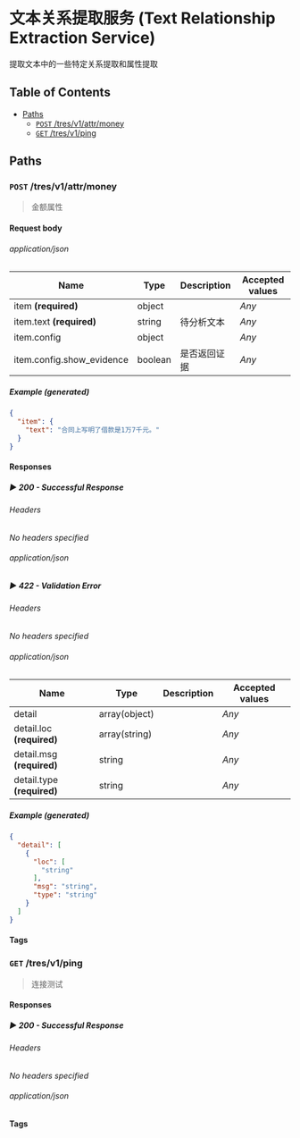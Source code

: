 # 文本关系提取服务 (Text Relationship Extraction Service)

提取文本中的一些特定关系提取和属性提取

## Table of Contents

* [Paths](#paths)
  - [`POST` /tres/v1/attr/money](#op-post-tres-v1-attr-money) 
  - [`GET` /tres/v1/ping](#op-get-tres-v1-ping) 





## Paths


### `POST` /tres/v1/attr/money
<a id="op-post-tres-v1-attr-money" />

> 金额属性







#### Request body
###### application/json



<table>
  <thead>
    <tr>
      <th>Name</th>
      <th>Type</th>
      <th>Description</th>
      <th>Accepted values</th>
    </tr>
  </thead>
  <tbody>
      <tr>
        <td>item <strong>(required)</strong></td>
        <td>
          object
        </td>
        <td></td>
        <td><em>Any</em></td>
      </tr>
      <tr>
        <td>item.text <strong>(required)</strong></td>
        <td>
          string
        </td>
        <td>待分析文本</td>
        <td><em>Any</em></td>
      </tr>
      <tr>
        <td>item.config</td>
        <td>
          object
        </td>
        <td></td>
        <td><em>Any</em></td>
      </tr>
      <tr>
        <td>item.config.show_evidence</td>
        <td>
          boolean
        </td>
        <td>是否返回证据</td>
        <td><em>Any</em></td>
      </tr>
  </tbody>
</table>


##### Example _(generated)_

```json
{
  "item": {
    "text": "合同上写明了借款是1万7千元。"
  }
}
```




#### Responses


##### ▶ 200 - Successful Response

###### Headers
_No headers specified_

###### application/json



<!-- <table>
  <thead>
    <tr>
      <th>Name</th>
      <th>Type</th>
      <th>Description</th>
      <th>Accepted values</th>
    </tr>
  </thead>
  <tbody>
      <tr>
        <td>Response</td>
        <td>
          
        </td>
        <td></td>
        <td><em>Any</em></td>
      </tr>
  </tbody>
</table> -->


##### ▶ 422 - Validation Error

###### Headers
_No headers specified_

###### application/json



<table>
  <thead>
    <tr>
      <th>Name</th>
      <th>Type</th>
      <th>Description</th>
      <th>Accepted values</th>
    </tr>
  </thead>
  <tbody>
      <tr>
        <td>detail</td>
        <td>
          array(object)
        </td>
        <td></td>
        <td><em>Any</em></td>
      </tr>
      <tr>
        <td>detail.loc <strong>(required)</strong></td>
        <td>
          array(string)
        </td>
        <td></td>
        <td><em>Any</em></td>
      </tr>
      <tr>
        <td>detail.msg <strong>(required)</strong></td>
        <td>
          string
        </td>
        <td></td>
        <td><em>Any</em></td>
      </tr>
      <tr>
        <td>detail.type <strong>(required)</strong></td>
        <td>
          string
        </td>
        <td></td>
        <td><em>Any</em></td>
      </tr>
  </tbody>
</table>


##### Example _(generated)_

```json
{
  "detail": [
    {
      "loc": [
        "string"
      ],
      "msg": "string",
      "type": "string"
    }
  ]
}
```

#### Tags

<div class="tags">
  <div class="tags__tag"></div>
</div>
</div>


### `GET` /tres/v1/ping
<a id="op-get-tres-v1-ping" />

> 连接测试









#### Responses


##### ▶ 200 - Successful Response

###### Headers
_No headers specified_

###### application/json



<!-- <table>
  <thead>
    <tr>
      <th>Name</th>
      <th>Type</th>
      <th>Description</th>
      <th>Accepted values</th>
    </tr>
  </thead>
  <tbody>
      <tr>
        <td>Response</td>
        <td>
          
        </td>
        <td></td>
        <td><em>Any</em></td>
      </tr>
  </tbody>
</table> -->



#### Tags

<div class="tags">
  <div class="tags__tag"></div>
</div>
</div>


